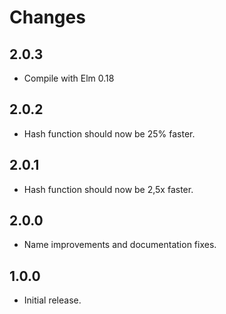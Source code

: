 # Changes

## 2.0.3

* Compile with Elm 0.18

## 2.0.2

* Hash function should now be 25% faster.

## 2.0.1

* Hash function should now be 2,5x faster.

## 2.0.0

* Name improvements and documentation fixes.

## 1.0.0

* Initial release.

